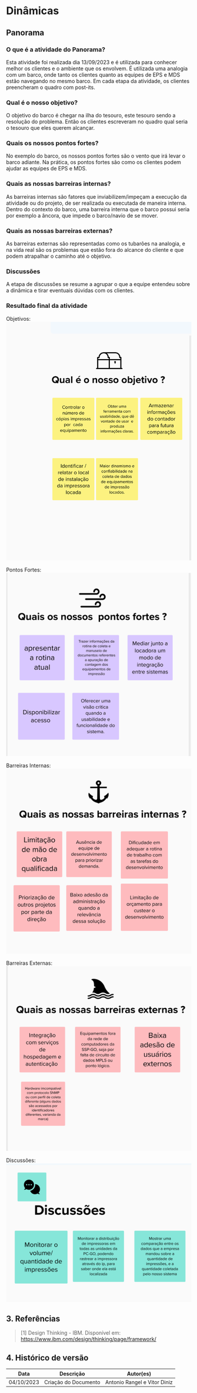 # Dinâmicas

## Panorama

### **O que é a atividade do Panorama?**

Esta atividade foi realizada dia 13/09/2023 e é utilizada para conhecer melhor os clientes e o ambiente que os envolvem. É utilizada uma analogia com um barco, onde tanto os clientes quanto as equipes de EPS e MDS estão navegando no mesmo barco. Em cada etapa da atividade, os clientes preencheram o quadro com post-its.

### **Qual é o nosso objetivo?**

O objetivo do barco é chegar na ilha do tesouro, este tesouro sendo a resolução do problema. Então os clientes escreveram no quadro qual seria o tesouro que eles querem alcançar.

### **Quais os nossos pontos fortes?**

No exemplo do barco, os nossos pontos fortes são o vento que irá levar o barco adiante. Na prática, os pontos fortes são como os clientes podem ajudar as equipes de EPS e MDS.

### **Quais as nossas barreiras internas?**

As barreiras internas são fatores que inviabilizem/impeçam a execução da atividade ou do projeto, de ser realizada ou executada de maneira interna.
Dentro do contexto do barco, uma barreira interna que o barco possui seria por exemplo a âncora, que impede o barco/navio de se mover.

### **Quais as nossas barreiras externas?**
As barreiras externas são representadas como os tubarões na analogia, e na vida real são os problemas que estão fora do alcance do cliente e que podem atrapalhar o caminho até o objetivo.


### **Discussões**
A etapa de discussões se resume a agrupar o que a equipe entendeu sobre a dinâmica e tirar eventuais dúvidas com os clientes.

### **Resultado final da atividade**
Objetivos:
![Objetivos](../../assets/lean-inception/dinamicas/objetivo_panorama.png )

Pontos Fortes:
![Pontos Fortes](../../assets/lean-inception/dinamicas/pontos_fortes_panorama.png )

Barreiras Internas:
![Barreiras Internas](../../assets/lean-inception/dinamicas/barreiras_internas_panorama.png)

Barreiras Externas:
![Barreiras Externas](../../assets/lean-inception/dinamicas/barreiras_externas_panorama.png)

Discussões:
![Discussoes](../../assets/lean-inception/dinamicas/discussoes_panorama.png)
## 3. Referências




> [1] Design Thinking - IBM. Disponível em: https://www.ibm.com/design/thinking/page/framework/

## 4. Histórico de versão

|**Data**|**Descrição**|**Autor(es)**|
|--------|-------------|--------------|
|04/10/2023| Criação do Documento | Antonio Rangel e Vitor Diniz |

